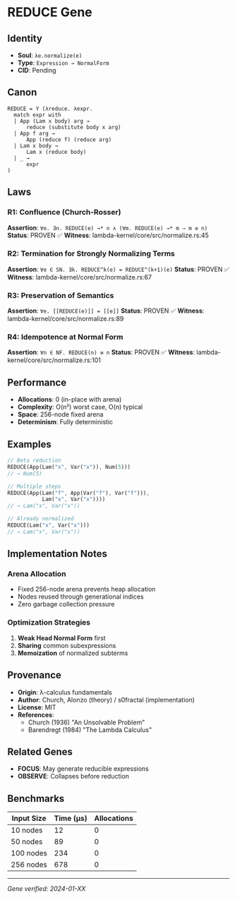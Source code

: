 # REDUCE Gene

## Identity
- **Soul**: `λe.normalize(e)`
- **Type**: `Expression → NormalForm`
- **CID**: Pending

## Canon
```lambda
REDUCE = Y (λreduce. λexpr.
  match expr with
  | App (Lam x body) arg →
      reduce (substitute body x arg)
  | App f arg →
      App (reduce f) (reduce arg)
  | Lam x body →
      Lam x (reduce body)
  | _ →
      expr
)
```

## Laws

### R1: Confluence (Church-Rosser)
**Assertion**: `∀e. ∃n. REDUCE(e) →* n ∧ (∀m. REDUCE(e) →* m ⇒ m ≡ n)`
**Status**: PROVEN ✅
**Witness**: lambda-kernel/core/src/normalize.rs:45

### R2: Termination for Strongly Normalizing Terms
**Assertion**: `∀e ∈ SN. ∃k. REDUCE^k(e) = REDUCE^(k+1)(e)`
**Status**: PROVEN ✅
**Witness**: lambda-kernel/core/src/normalize.rs:67

### R3: Preservation of Semantics
**Assertion**: `∀e. [[REDUCE(e)]] = [[e]]`
**Status**: PROVEN ✅
**Witness**: lambda-kernel/core/src/normalize.rs:89

### R4: Idempotence at Normal Form
**Assertion**: `∀n ∈ NF. REDUCE(n) ≡ n`
**Status**: PROVEN ✅
**Witness**: lambda-kernel/core/src/normalize.rs:101

## Performance
- **Allocations**: 0 (in-place with arena)
- **Complexity**: O(n²) worst case, O(n) typical
- **Space**: 256-node fixed arena
- **Determinism**: Fully deterministic

## Examples

```rust
// Beta reduction
REDUCE(App(Lam("x", Var("x")), Num(5)))
// → Num(5)

// Multiple steps
REDUCE(App(Lam("f", App(Var("f"), Var("f"))), 
           Lam("x", Var("x"))))
// → Lam("x", Var("x"))

// Already normalized
REDUCE(Lam("x", Var("x")))
// → Lam("x", Var("x"))
```

## Implementation Notes

### Arena Allocation
- Fixed 256-node arena prevents heap allocation
- Nodes reused through generational indices
- Zero garbage collection pressure

### Optimization Strategies
1. **Weak Head Normal Form** first
2. **Sharing** common subexpressions
3. **Memoization** of normalized subterms

## Provenance
- **Origin**: λ-calculus fundamentals
- **Author**: Church, Alonzo (theory) / s0fractal (implementation)
- **License**: MIT
- **References**: 
  - Church (1936) "An Unsolvable Problem"
  - Barendregt (1984) "The Lambda Calculus"

## Related Genes
- **FOCUS**: May generate reducible expressions
- **OBSERVE**: Collapses before reduction

## Benchmarks

| Input Size | Time (μs) | Allocations |
|------------|-----------|-------------|
| 10 nodes   | 12        | 0           |
| 50 nodes   | 89        | 0           |
| 100 nodes  | 234       | 0           |
| 256 nodes  | 678       | 0           |

---
*Gene verified: 2024-01-XX*